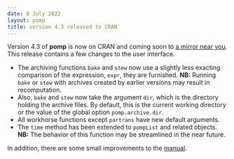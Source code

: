 ```yaml
---
date: 8 July 2022
layout: pomp
title: version 4.3 released to CRAN
---
```

    
Version 4.3 of **pomp** is now on CRAN and coming soon to [a mirror near you](https://cran.r-project.org/mirrors.html).
This release contains a few changes to the user interface.
- The archiving functions `bake` and `stew` now use a slightly less exacting comparison of the expression, `expr`, they are furnished.
  **NB:** Running `bake` or `stew` with archives created by earlier versions may result in recomputation.
- Also, `bake` and `stew` now take the argument `dir`, which is the directory holding the archive files.
  By default, this is the current working directory or the value of the global option `pomp.archive.dir`.
- All workhorse functions except `partrans` have new default arguments.
- The `time` method has been extended to `pompList` and related objects.
  **NB:** The behavior of this function may be streamlined in the near future.

In addition, there are some small improvements to the [manual](https://kingaa.github.io/manuals/pomp/).
